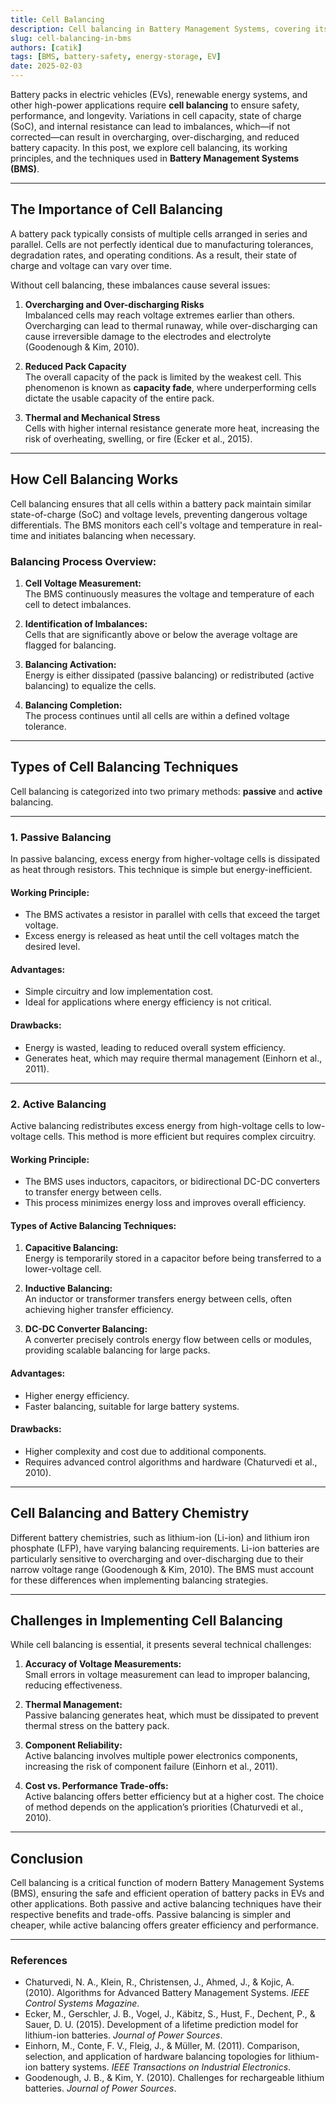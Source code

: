 ```yaml
---
title: Cell Balancing
description: Cell balancing in Battery Management Systems, covering its purpose, mechanisms, and implementation techniques.
slug: cell-balancing-in-bms
authors: [catik]
tags: [BMS, battery-safety, energy-storage, EV]
date: 2025-02-03
---
```


Battery packs in electric vehicles (EVs), renewable energy systems, and other high-power applications require **cell balancing** to ensure safety, performance, and longevity. Variations in cell capacity, state of charge (SoC), and internal resistance can lead to imbalances, which—if not corrected—can result in overcharging, over-discharging, and reduced battery capacity. In this post, we explore cell balancing, its working principles, and the techniques used in **Battery Management Systems (BMS)**.

---

## **The Importance of Cell Balancing**

A battery pack typically consists of multiple cells arranged in series and parallel. Cells are not perfectly identical due to manufacturing tolerances, degradation rates, and operating conditions. As a result, their state of charge and voltage can vary over time.

Without cell balancing, these imbalances cause several issues:

1. **Overcharging and Over-discharging Risks**  
   Imbalanced cells may reach voltage extremes earlier than others. Overcharging can lead to thermal runaway, while over-discharging can cause irreversible damage to the electrodes and electrolyte (Goodenough & Kim, 2010).

2. **Reduced Pack Capacity**  
   The overall capacity of the pack is limited by the weakest cell. This phenomenon is known as **capacity fade**, where underperforming cells dictate the usable capacity of the entire pack.

3. **Thermal and Mechanical Stress**  
   Cells with higher internal resistance generate more heat, increasing the risk of overheating, swelling, or fire (Ecker et al., 2015).

---

## **How Cell Balancing Works**

Cell balancing ensures that all cells within a battery pack maintain similar state-of-charge (SoC) and voltage levels, preventing dangerous voltage differentials. The BMS monitors each cell's voltage and temperature in real-time and initiates balancing when necessary.

### **Balancing Process Overview:**

1. **Cell Voltage Measurement:**  
   The BMS continuously measures the voltage and temperature of each cell to detect imbalances.

2. **Identification of Imbalances:**  
   Cells that are significantly above or below the average voltage are flagged for balancing.

3. **Balancing Activation:**  
   Energy is either dissipated (passive balancing) or redistributed (active balancing) to equalize the cells.

4. **Balancing Completion:**  
   The process continues until all cells are within a defined voltage tolerance.

---

## **Types of Cell Balancing Techniques**

Cell balancing is categorized into two primary methods: **passive** and **active** balancing.

---

### **1. Passive Balancing**

In passive balancing, excess energy from higher-voltage cells is dissipated as heat through resistors. This technique is simple but energy-inefficient.

#### **Working Principle:**
- The BMS activates a resistor in parallel with cells that exceed the target voltage.
- Excess energy is released as heat until the cell voltages match the desired level.

#### **Advantages:**
- Simple circuitry and low implementation cost.
- Ideal for applications where energy efficiency is not critical.

#### **Drawbacks:**
- Energy is wasted, leading to reduced overall system efficiency.
- Generates heat, which may require thermal management (Einhorn et al., 2011).

---

### **2. Active Balancing**

Active balancing redistributes excess energy from high-voltage cells to low-voltage cells. This method is more efficient but requires complex circuitry.

#### **Working Principle:**
- The BMS uses inductors, capacitors, or bidirectional DC-DC converters to transfer energy between cells.
- This process minimizes energy loss and improves overall efficiency.

#### **Types of Active Balancing Techniques:**
1. **Capacitive Balancing:**  
   Energy is temporarily stored in a capacitor before being transferred to a lower-voltage cell.
   
2. **Inductive Balancing:**  
   An inductor or transformer transfers energy between cells, often achieving higher transfer efficiency.

3. **DC-DC Converter Balancing:**  
   A converter precisely controls energy flow between cells or modules, providing scalable balancing for large packs.

#### **Advantages:**
- Higher energy efficiency.
- Faster balancing, suitable for large battery systems.

#### **Drawbacks:**
- Higher complexity and cost due to additional components.
- Requires advanced control algorithms and hardware (Chaturvedi et al., 2010).

---

## **Cell Balancing and Battery Chemistry**

Different battery chemistries, such as lithium-ion (Li-ion) and lithium iron phosphate (LFP), have varying balancing requirements. Li-ion batteries are particularly sensitive to overcharging and over-discharging due to their narrow voltage range (Goodenough & Kim, 2010). The BMS must account for these differences when implementing balancing strategies.

---

## **Challenges in Implementing Cell Balancing**

While cell balancing is essential, it presents several technical challenges:

1. **Accuracy of Voltage Measurements:**  
   Small errors in voltage measurement can lead to improper balancing, reducing effectiveness.

2. **Thermal Management:**  
   Passive balancing generates heat, which must be dissipated to prevent thermal stress on the battery pack.

3. **Component Reliability:**  
   Active balancing involves multiple power electronics components, increasing the risk of component failure (Einhorn et al., 2011).

4. **Cost vs. Performance Trade-offs:**  
   Active balancing offers better efficiency but at a higher cost. The choice of method depends on the application’s priorities (Chaturvedi et al., 2010).

---

## **Conclusion**

Cell balancing is a critical function of modern Battery Management Systems (BMS), ensuring the safe and efficient operation of battery packs in EVs and other applications. Both passive and active balancing techniques have their respective benefits and trade-offs. Passive balancing is simpler and cheaper, while active balancing offers greater efficiency and performance.

---

### **References**

- Chaturvedi, N. A., Klein, R., Christensen, J., Ahmed, J., & Kojic, A. (2010). Algorithms for Advanced Battery Management Systems. *IEEE Control Systems Magazine*.  
- Ecker, M., Gerschler, J. B., Vogel, J., Käbitz, S., Hust, F., Dechent, P., & Sauer, D. U. (2015). Development of a lifetime prediction model for lithium-ion batteries. *Journal of Power Sources*.  
- Einhorn, M., Conte, F. V., Fleig, J., & Müller, M. (2011). Comparison, selection, and application of hardware balancing topologies for lithium-ion battery systems. *IEEE Transactions on Industrial Electronics*.  
- Goodenough, J. B., & Kim, Y. (2010). Challenges for rechargeable lithium batteries. *Journal of Power Sources*.  

